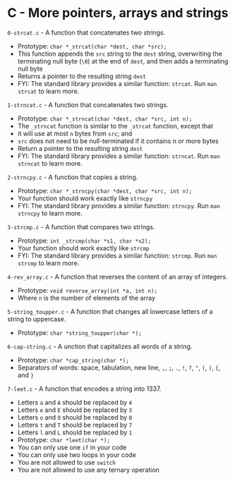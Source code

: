 # C - More pointers, arrays and strings

`0-strcat.c` - A function that concatenates two strings.
- Prototype: `char *_strcat(char *dest, char *src);`
- This function appends the `src` string to the `dest` string, overwriting the terminating null byte (`\0`) at the end of `dest`, and then adds a terminating null byte
- Returns a pointer to the resulting string `dest`
- FYI: The standard library provides a similar function: `strcat`. Run `man strcat` to learn more.

`1-strncat.c` - A function that concatenates two strings.
- Prototype: `char *_strncat(char *dest, char *src, int n);`
- The `_strncat` function is similar to the `_strcat` function, except that
 - it will use at most `n` bytes from `src`; and
 - `src` does not need to be null-terminated if it contains n or more bytes
- Return a pointer to the resulting string `dest`
- FYI: The standard library provides a similar function: `strncat`. Run `man strncat` to learn more.

`2-strncpy.c` - A function that copies a string.
- Prototype: `char *_strncpy(char *dest, char *src, int n);`
- Your function should work exactly like `strncpy`
- FYI: The standard library provides a similar function: `strncpy`. Run `man strncpy` to learn more.

`3-strcmp.c` - A function that compares two strings.
- Prototype: `int _strcmp(char *s1, char *s2);`
- Your function should work exactly like `strcmp`
- FYI: The standard library provides a similar function: `strcmp`. Run `man strcmp` to learn more.

`4-rev_array.c` - A function that reverses the content of an array of integers.
- Prototype: `void reverse_array(int *a, int n);`
- Where `n` is the number of elements of the array

`5-string_toupper.c` - A function that changes all lowercase letters of a string to uppercase.
- Prototype: `char *string_toupper(char *);`

`6-cap-string.c` - A unction that capitalizes all words of a string.
- Prototype: `char *cap_string(char *);`
- Separators of words: space, tabulation, new line, `,`, `;`, `.`, `!`, `?`, `"`, `(`, `)`, `{`, and `}`

`7-leet.c` - A function that encodes a string into 1337.

- Letters `a` and `A` should be replaced by `4`
- Letters `e` and `E` should be replaced by `3`
- Letters `o` and `O` should be replaced by `0`
- Letters `t` and `T` should be replaced by `7`
- Letters `l` and `L` should be replaced by `1`
- Prototype: `char *leet(char *);`
- You can only use one `if` in your code
- You can only use two loops in your code
- You are not allowed to use `switch`
- You are not allowed to use any ternary operation
